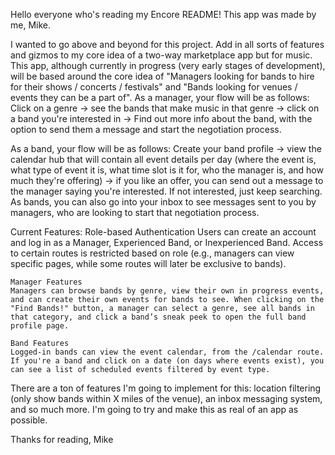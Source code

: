 Hello everyone who's reading my Encore README!
This app was made by me, Mike.

I wanted to go above and beyond for this project. Add in all sorts of features and gizmos to my core idea of a two-way marketplace app but for music. 
This app, although currently in progress (very early stages of development), will be based around the core idea of "Managers looking for bands to hire for their shows / concerts / festivals" and 
"Bands looking for venues / events they can be a part of". As a manager, your flow will be as follows: Click on a genre -> see the bands that make music in that genre -> click on a band you're interested in 
-> Find out more info about the band, with the option to send them a message and start the negotiation process.

As a band, your flow will be as follows: Create your band profile -> view the calendar hub that will contain all event details per day (where the event is, what type of event it is, what time slot is it for,
who the manager is, and how much they're offering) -> if you like an offer, you can send out a message to the manager saying you're interested. If not interested, just keep searching. As bands, you can also go into your inbox to see messages sent to you by managers, who are looking to start that negotiation process.


Current Features: 
Role-based Authentication
    Users can create an account and log in as a Manager, Experienced Band, or Inexperienced Band. Access to certain routes is restricted based on role (e.g., managers can view specific pages, while some routes will later be exclusive to bands).

    Manager Features
    Managers can browse bands by genre, view their own in progress events, and can create their own events for bands to see. When clicking on the "Find Bands!" button, a manager can select a genre, see all bands in that category, and click a band’s sneak peek to open the full band profile page.

    Band Features
    Logged-in bands can view the event calendar, from the /calendar route. If you're a band and click on a date (on days where events exist), you can see a list of scheduled events filtered by event type.

There are a ton of features I'm going to implement for this: location filtering (only show bands within X miles of the venue), an inbox messaging system, and so much more. I'm going to try and make this as real of an app as possible. 

Thanks for reading,
Mike
